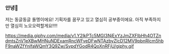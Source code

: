 ###  안녕👋
저는 동글동글 돌멩이에요! 기획자를 꿈꾸고 있고 열심히 공부중이에요. 아직 부족하지만 열심히 노오오력할게요!!!!

https://media.giphy.com/media/v1.Y2lkPTc5MGI3NjExYzJmZXFlbHh4OTZndmtsZnV1eXBwMHNuNDExamRncWFveDFwNTAzbyZlcD12MV9pbnRlcm5hbF9naWZfYnlfaWQmY3Q9Zw/SvpdYGodR4QoXnRFjU/giphy.gif
<!--
**yeonjun0723/yeonjun0723** is a ✨ _special_ ✨ repository because its `README.md` (this file) appears on your GitHub profile.

Here are some ideas to get you started:

- 🔭 I’m currently working on ...
- 🌱 I’m currently learning ...
- 👯 I’m looking to collaborate on ...
- 🤔 I’m looking for help with ...
- 💬 Ask me about ...
- 📫 How to reach me: ...
- 😄 Pronouns: ...
- ⚡ Fun fact: ...
-->
